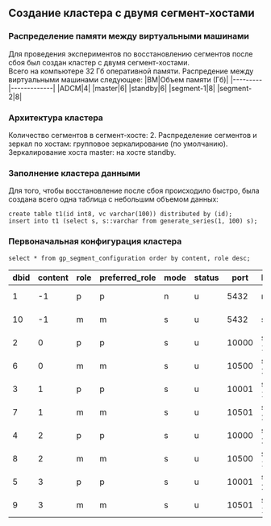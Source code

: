 ## Создание кластера с двумя сегмент-хостами ##   

### Распределение памяти между виртуальными машинами ###   
Для проведения экспериментов по восстановлению сегментов после сбоя был создан кластер с двумя сегмент-хостами.   
Всего на компьютере 32 Гб оперативной памяти. Распредение между виртуальными машинами следующее:
|ВМ|Объем памяти (Гб)|
|---------|-------------|
|ADCM|4|
|master|6|
|standby|6|
|segment-1|8|
|segment-2|8|

### Архитектура кластера ###
Количество сегментов в сегмент-хосте: 2.
Распределение сегментов и зеркал по хостам: групповое зеркалирование (по умолчанию).
Зеркалирование хоста master: на хосте standby.
   
### Заполнение кластера данными ###   
Для того, чтобы восстановление после сбоя происходило быстро, была создана всего одна таблица с небольшим объемом данных:   
```
create table t1(id int8, vc varchar(100)) distributed by (id);
insert into t1 (select s, s::varchar from generate_series(1, 100) s);
```
   
### Первоначальная конфигурация кластера ###   
```
select * from gp_segment_configuration order by content, role desc;
```
|dbid|content|role|preferred_role|mode|status|port|hostname|address|datadir|
|----|-------|----|--------------|----|------|----|--------|-------|-------|
|1|-1|p|p|n|u|5432|master|master|/data1/master/gpseg-1|
|10|-1|m|m|s|u|5432|standby|standby|/data1/master/gpseg-1|
|2|0|p|p|s|u|10000|segment-1|segment-1|/data1/primary/gpseg0|
|6|0|m|m|s|u|10500|segment-2|segment-2|/data1/mirror/gpseg0|
|3|1|p|p|s|u|10001|segment-1|segment-1|/data1/primary/gpseg1|
|7|1|m|m|s|u|10501|segment-2|segment-2|/data1/mirror/gpseg1|
|4|2|p|p|s|u|10000|segment-2|segment-2|/data1/primary/gpseg2|
|8|2|m|m|s|u|10500|segment-1|segment-1|/data1/mirror/gpseg2|
|5|3|p|p|s|u|10001|segment-2|segment-2|/data1/primary/gpseg3|
|9|3|m|m|s|u|10501|segment-1|segment-1|/data1/mirror/gpseg3|


